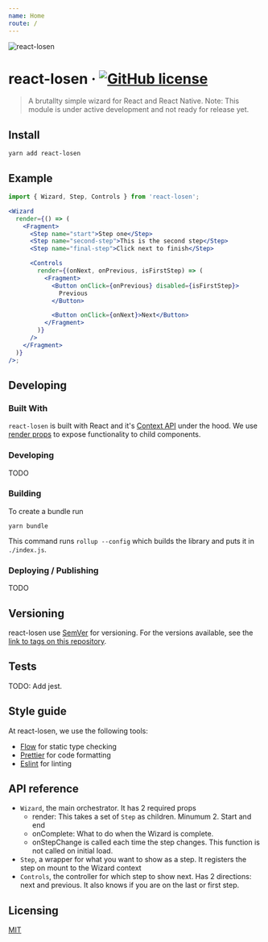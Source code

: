 ```yaml
---
name: Home
route: /
---
```


![react-losen](https://user-images.githubusercontent.com/2470775/39097362-8093ab6e-465b-11e8-845e-b21b893d6091.png)

# react-losen &middot; [![GitHub license](https://img.shields.io/badge/license-MIT-blue.svg?style=flat-square)](https://github.com/otovo/react-losen/blob/master/LICENSE)

> A brutallty simple wizard for React and React Native. Note: This module is under active development and not ready for release yet.

## Install

```shell
yarn add react-losen
```

## Example

```jsx
import { Wizard, Step, Controls } from 'react-losen';

<Wizard
  render={() => (
    <Fragment>
      <Step name="start">Step one</Step>
      <Step name="second-step">This is the second step</Step>
      <Step name="final-step">Click next to finish</Step>

      <Controls
        render={(onNext, onPrevious, isFirstStep) => (
          <Fragment>
            <Button onClick={onPrevious} disabled={isFirstStep}>
              Previous
            </Button>

            <Button onClick={onNext}>Next</Button>
          </Fragment>
        )}
      />
    </Fragment>
  )}
/>;
```

## Developing

### Built With

`react-losen` is built with React and it's [Context API](https://reactjs.org/docs/context.html) under the hood. We use [render props](https://reactjs.org/docs/render-props.html) to expose functionality to child components.

### Developing

TODO

### Building

To create a bundle run

```
yarn bundle
```

This command runs `rollup --config` which builds the library and puts it in `./index.js`.

### Deploying / Publishing

TODO

## Versioning

react-losen use [SemVer](http://semver.org/) for versioning. For the versions available, see the [link to tags on this repository](/tags).

## Tests

TODO: Add jest.

## Style guide

At react-losen, we use the following tools:

- [Flow](https://flow.org/) for static type checking
- [Prettier](https://prettier.io/) for code formatting
- [Eslint](https://eslint.org/) for linting

## API reference

- `Wizard`, the main orchestrator. It has 2 required props
  - render: This takes a set of `Step` as children. Minumum 2. Start and end
  - onComplete: What to do when the Wizard is complete.
  - onStepChange is called each time the step changes. This function is not called on initial load.
- `Step`, a wrapper for what you want to show as a step. It registers the step on mount to the Wizard context
- `Controls`, the controller for which step to show next. Has 2 directions: next and previous. It also knows if you are on the last or first step.

## Licensing

[MIT](https://github.com/otovo/react-losen/blob/master/LICENSE)

